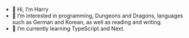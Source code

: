 - 👋 Hi, I’m Harry
- 👀 I’m interested in programming, Dungeons and Dragons, languages such as German and Korean, as well as reading and writing. 
- 🌱 I’m currently learning TypeScript and Next.
